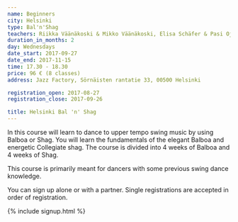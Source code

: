 ```yaml
---
name: Beginners
city: Helsinki
type: Bal'n'Shag
teachers: Riikka Väänäkoski & Mikko Väänäkoski, Elisa Schäfer & Pasi Ojala
duration_in_months: 2
day: Wednesdays
date_start: 2017-09-27
date_end: 2017-11-15
time: 17.30 - 18.30
price: 96 € (8 classes)
address: Jazz Factory, Sörnäisten rantatie 33, 00500 Helsinki

registration_open: 2017-08-27
registration_close: 2017-09-26

title: Helsinki Bal 'n' Shag
---
```


In this course will learn to dance to upper tempo swing music by using Balboa or Shag. You will learn the fundamentals of the elegant Balboa and energetic Collegiate shag. The course is divided into 4 weeks of Balboa and 4 weeks of Shag.

This course is primarily meant for dancers with some previous swing dance knowledge.

You can sign up alone or with a partner. Single registrations are accepted in order of registration.

{% include signup.html %}

